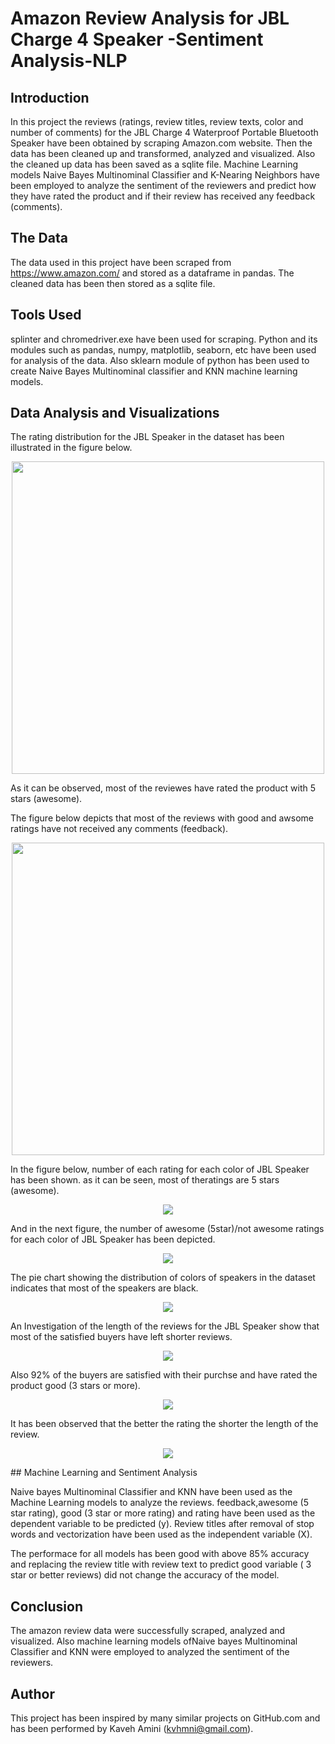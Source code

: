 # Amazon Review Analysis for JBL Charge 4 Speaker -Sentiment Analysis-NLP
 
 
 ## Introduction
 
In this project the reviews (ratings, review titles, review texts, color and number of comments) for the JBL Charge 4 Waterproof Portable Bluetooth Speaker have been obtained by scraping Amazon.com website. Then the data has been cleaned up and transformed, analyzed and visualized. Also the cleaned up data has been saved as a sqlite file. Machine Learning models Naive Bayes Multinominal Classifier and K-Nearing Neighbors have been employed to analyze the sentiment of the reviewers and predict how they have rated the product and if their review has received any feedback (comments).


## The Data

The data used in this project have been scraped from https://www.amazon.com/ and stored as a dataframe in pandas. The cleaned data has been then stored as a sqlite file.


## Tools Used

splinter and chromedriver.exe have been used for scraping. Python and its modules such as pandas, numpy, matplotlib, seaborn, etc have been used for analysis of the data. Also sklearn module of python has been used to create Naive Bayes Multinominal classifier and KNN machine learning models.

## Data Analysis and Visualizations

The rating distribution for the JBL Speaker in the dataset has been illustrated in the figure below.
<p align="center">
<img src="https://github.com/kavehamini/Amazon-Review-Analysis-JBL-Charge-4-Speaker-Sentiment-Analysis-NLP/blob/master/1.png" width="500" height="500">
</p>
As it can be observed, most of the reviewes have rated the product with 5 stars (awesome).

The figure below depicts that most of the reviews with good and awsome ratings have not received any comments (feedback).
<p align="center">
<img src="https://github.com/kavehamini/Amazon-Review-Analysis-JBL-Charge-4-Speaker-Sentiment-Analysis-NLP/blob/master/2.png" width="500" height="500">
</p>
In the figure below, number of each rating for each color of JBL Speaker has been shown. as it can be seen, most of theratings are 5 stars (awesome).
<p align="center">
<img src="https://github.com/kavehamini/Amazon-Review-Analysis-JBL-Charge-4-Speaker-Sentiment-Analysis-NLP/blob/master/3.png">
</p>
And in the next figure, the number of awesome (5star)/not awesome ratings for each color of JBL Speaker has been depicted.
<p align="center">
<img src="https://github.com/kavehamini/Amazon-Review-Analysis-JBL-Charge-4-Speaker-Sentiment-Analysis-NLP/blob/master/4.png">
</p>
The pie chart showing the distribution of colors of speakers in the dataset indicates that most of the speakers are black.
<p align="center">
<img src="https://github.com/kavehamini/Amazon-Review-Analysis-JBL-Charge-4-Speaker-Sentiment-Analysis-NLP/blob/master/5.png">
</p>
An Investigation of the length of the reviews for the JBL Speaker show that most of the satisfied buyers have left shorter reviews.
<p align="center">
<img src="https://github.com/kavehamini/Amazon-Review-Analysis-JBL-Charge-4-Speaker-Sentiment-Analysis-NLP/blob/master/7.png">
</p>
Also 92% of the buyers are satisfied with their purchse and have rated the product good (3 stars or more).
<p align="center">
<img src="https://github.com/kavehamini/Amazon-Review-Analysis-JBL-Charge-4-Speaker-Sentiment-Analysis-NLP/blob/master/8.png">
</p>
It has been observed that the better the rating the shorter the length of the review.
<p align="center">
<img src="https://github.com/kavehamini/Amazon-Review-Analysis-JBL-Charge-4-Speaker-Sentiment-Analysis-NLP/blob/master/9.png">
</p>
## Machine Learning and Sentiment Analysis

Naive bayes Multinominal Classifier and KNN have been used as the Machine Learning models to analyze the reviews. feedback,awesome (5 star rating), good (3 star or more rating) and rating have been used as the dependent variable to be predicted (y). Review titles after removal of stop words and vectorization have been used as the independent variable (X).

The performace for all models has been good with above 85% accuracy and replacing the review title with review text to predict good variable ( 3 star or better reviews) did not change the accuracy of the model.


## Conclusion

The amazon review data were successfully scraped, analyzed and visualized. Also machine learning models ofNaive bayes Multinominal Classifier and KNN were employed to analyzed the sentiment of the reviewers.  


## Author

This project has been inspired by many similar projects on GitHub.com and has been performed by Kaveh Amini (kvhmni@gmail.com).